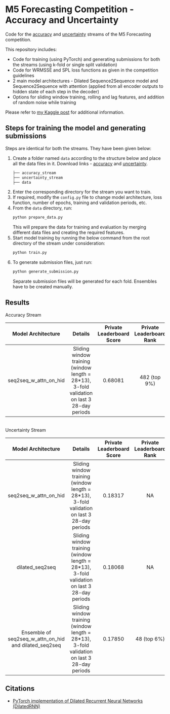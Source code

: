 # M5 Forecasting Competition - Accuracy and Uncertainty 
Code for the [accuracy](https://www.kaggle.com/c/m5-forecasting-accuracy) and 
[uncertainty](https://www.kaggle.com/c/m5-forecasting-uncertainty) streams of the M5 Forecasting competition.

This repository includes:
- Code for training (using PyTorch) and generating submissions for both the streams (using k-fold or single split validation)
- Code for WRMSSE and SPL loss functions as given in the competition guidelines
- 2 main model architectures - Dilated Sequence2Sequence model and Sequence2Sequence with attention 
(applied from all encoder outputs to hidden state of each step in the decoder)
- Options for sliding window training, rolling and lag features, and addition of random noise while training

Please refer to [my Kaggle post](https://www.kaggle.com/c/m5-forecasting-uncertainty/discussion/163389) for additional information.

## Steps for training the model and generating submissions

Steps are identical for both the streams. They have been given below:

1. Create a folder named `data` according to the structure below and place all the
 data files in it. Download links - [accuracy](https://www.kaggle.com/c/m5-forecasting-accuracy/data) and
  [uncertainty](https://www.kaggle.com/c/m5-forecasting-uncertainty/data).
    ```bash
    ├── accuracy_stream
    ├── uncertainty_stream
    ├── data
    ```
2. Enter the corresponding directory for the stream you want to train.
3. If required, modify the `config.py` file to change model architecture, loss function, number of epochs, training and validation periods, etc.
3. From the `data` directory, run:
    ```bash
    python prepare_data.py
    ```
    This will prepare the data for training and evaluation by merging different data files and creating the required features.
4. Start model training by running the below command from the root directory of the stream under consideration:
    ```bash
    python train.py
    ```
5. To generate submission files, just run:
    ```bash
    python generate_submission.py
    ```
   Separate submission files will be generated for each fold. Ensembles have to be created manually.

## Results

Accuracy Stream

| Model Architecture        | Details | Private Leaderboard Score | Private Leaderboard Rank
|:-------------------------:|:-------:|:-------------------------:|:-----------------------:|
| seq2seq_w_attn_on_hid | Sliding window training (window length = 28*13), 3-fold validation on last 3 28-day periods | 0.68081 | 482 (top 9%)


\
Uncertainty Stream

| Model Architecture        | Details | Private Leaderboard Score | Private Leaderboard Rank
|:-------------------------:|:-------:|:-------------------------:|:-----------------------:|
| seq2seq_w_attn_on_hid                                 | Sliding window training (window length = 28*13), 3-fold validation on last 3 28-day periods | 0.18317 | NA
| dilated_seq2seq                                       | Sliding window training (window length = 28*13), 3-fold validation on last 3 28-day periods | 0.18068 | NA
| Ensemble of seq2seq_w_attn_on_hid and dilated_seq2seq | Sliding window training (window length = 28*13), 3-fold validation on last 3 28-day periods | 0.17850 | 48 (top 6%)

## Citations
- [PyTorch implementation of Dilated Recurrent Neural Networks (DilatedRNN)](https://github.com/zalandoresearch/pytorch-dilated-rnn)
